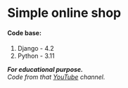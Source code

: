 # Simple online shop

#### Code base:
 1. Django - 4.2 
 2. Python - 3.11

***For educational purpose.***  
*Code from that [YouTube](https://www.youtube.com/@PythonHubStudio) channel.*